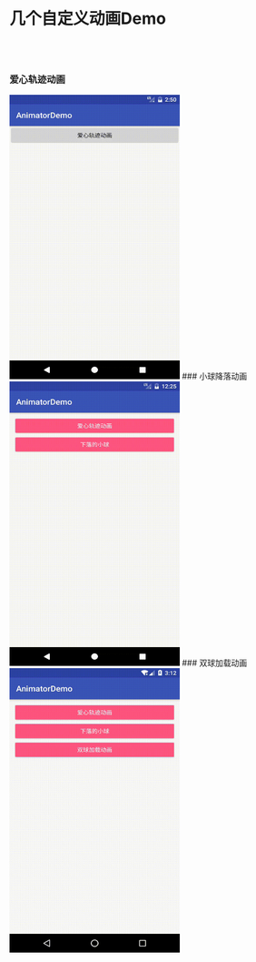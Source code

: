 # 几个自定义动画Demo
<br><br>
### 爱心轨迹动画
<img src="https://github.com/MlxChange/AnimatorDemo/blob/master/screenshot/demo1.gif" width="300px" height="500px"/>
###  小球降落动画
<img src="https://github.com/MlxChange/AnimatorDemo/blob/master/screenshot/demo2.gif" width="300px" height="500px"/>
###  双球加载动画
<img src="https://github.com/MlxChange/AnimatorDemo/blob/master/screenshot/demo3.gif" width="300px" height="500px"/>
